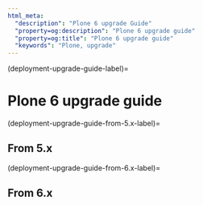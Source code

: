 ```yaml
---
html_meta:
  "description": "Plone 6 upgrade Guide"
  "property=og:description": "Plone 6 upgrade guide"
  "property=og:title": "Plone 6 upgrade guide"
  "keywords": "Plone, upgrade"
---
```


(deployment-upgrade-guide-label)=

# Plone 6 upgrade guide


(deployment-upgrade-guide-from-5.x-label)=

## From 5.x


(deployment-upgrade-guide-from-6.x-label)=

## From 6.x

